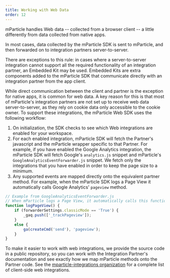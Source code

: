 ```yaml
---
title: Working with Web Data
order: 12
---
```


mParticle handles Web data -- collected from a browser client -- a little differently from data collected from native apps.

In most cases, data collected by the mParticle SDK is sent to mParticle, and then forwarded on to integration partners server-to-server.

There are exceptions to this rule: in cases where a server-to-server integration cannot support all the required functionality of an integration partner, an Embedded Kit may be used. Embedded Kits are extra components added to the mParticle SDK that communicate directly with an integration partner from the app client.

While direct communication between the client and partner is the exception for native apps, it is common for web data. A key reason for this is that most of mParticle's integration partners are not set up to receive web data server-to-server, as they rely on cookie data only accessible to the cookie owner. To support these integrations, the mParticle Web SDK uses the following workflow:

1. On initialization, the SDK checks to see which Web integrations are enabled for your workspace.
2. For each enabled integration, mParticle SDK will fetch the Partner's javascript and the mParticle wrapper specific to that Partner. For example, if you have enabled the Google Analytics integration, the mParticle SDK will fetch Google's `analytics.js` snippet and mParticle's `GoogleAnalyticsEventForwarder.js` snippet. We fetch only the integrations that you have enabled in order to keep the page size to a minimum.
3. Any supported events are mapped directly onto the equivalent partner method. For example, when the mParticle SDK logs a Page View it automatically calls Google Analytics' `pageview` method.

~~~javascript
// Example from GoogleAnalyticsEventForwarder.js
// When mParticle logs a Page View, it automatically calls this function, which invokes Google's `analytics.js` snippet to send the page view to Google Analytics
function logPageView() {
    if (forwarderSettings.classicMode == 'True') {
        _gaq.push(['_trackPageview']);
    }
    else {
        ga(createCmd('send'), 'pageview');
    }
}
~~~

To make it easier to work with web integrations, we provide the source code in a public repository, so you can work with the Integration Partner's documentation and see exactly how we map mParticle methods onto the Partner code. See the [mparticle-integrations organization](https://github.com/mparticle-integrations?utf8=%E2%9C%93&q=javascript&type=&language=) for a complete list of client-side web integrations.